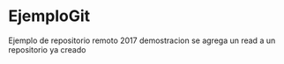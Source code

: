 # EjemploGit
Ejemplo de repositorio remoto 2017
demostracion se agrega un read a un repositorio ya creado
